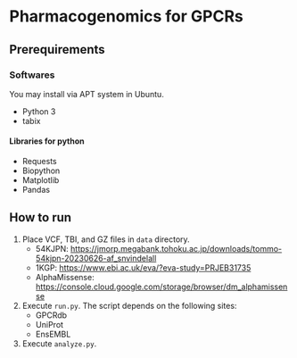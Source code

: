 # Pharmacogenomics for GPCRs

## Prerequirements
### Softwares
You may install via APT system in Ubuntu.
- Python 3
- tabix

#### Libraries for python
- Requests
- Biopython
- Matplotlib
- Pandas

## How to run
1. Place VCF, TBI, and GZ files in `data` directory.
    - 54KJPN: https://jmorp.megabank.tohoku.ac.jp/downloads/tommo-54kjpn-20230626-af_snvindelall
    - 1KGP: https://www.ebi.ac.uk/eva/?eva-study=PRJEB31735
    - AlphaMissense: https://console.cloud.google.com/storage/browser/dm_alphamissense
2. Execute `run.py`. The script depends on the following sites:
    - GPCRdb
    - UniProt
    - EnsEMBL
3. Execute `analyze.py`.
